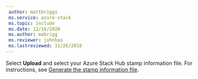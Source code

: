 ```yaml
---
 author: mattbriggs
 ms.service: azure-stack
 ms.topic: include
 ms.date: 12/16/2020
 ms.author: mabrigg
 ms.reviewer: johnhas
 ms.lastreviewed: 11/26/2018
---
```


Select **Upload** and select your Azure Stack Hub stamp information file. For instructions, see [Generate the stamp information file](../azure-stack-vaas-parameters.md#generate-the-stamp-information-file).